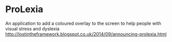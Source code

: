 # ProLexia
An application to add a coloured overlay to the screen to help people with visual stress and dyslexia
http://lostintheframework.blogspot.co.uk/2014/09/announcing-prolexia.html
